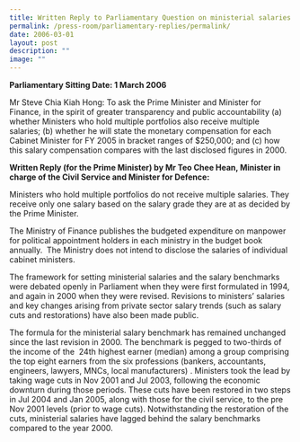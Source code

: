 ```yaml
---
title: Written Reply to Parliamentary Question on ministerial salaries
permalink: /press-room/parliamentary-replies/permalink/
date: 2006-03-01
layout: post
description: ""
image: ""
---
```

**Parliamentary Sitting Date: 1 March 2006**

Mr Steve Chia Kiah Hong: To ask the Prime Minister and Minister for Finance, in the spirit of greater transparency and public accountability (a) whether Ministers who hold multiple portfolios also receive multiple salaries; (b) whether he will state the monetary compensation for each Cabinet Minister for FY 2005 in bracket ranges of $250,000; and (c) how this salary compensation compares with the last disclosed figures in 2000.

**Written Reply (for the Prime Minister) by Mr Teo Chee Hean, Minister in charge of the Civil Service and Minister for Defence:**

Ministers who hold multiple portfolios do not receive multiple salaries. They receive only one salary based on the salary grade they are at as decided by the Prime Minister.

The Ministry of Finance publishes the budgeted expenditure on manpower for political appointment holders in each ministry in the budget book annually.  The Ministry does not intend to disclose the salaries of individual cabinet ministers.

The framework for setting ministerial salaries and the salary benchmarks were debated openly in Parliament when they were first formulated in 1994, and again in 2000 when they were revised. Revisions to ministers’ salaries and key changes arising from private sector salary trends (such as salary cuts and restorations) have also been made public. 

The formula for the ministerial salary benchmark has remained unchanged since the last revision in 2000. The benchmark is pegged to two-thirds of the income of the  24th highest earner (median) among a group comprising the top eight earners from the six professions (bankers, accountants, engineers, lawyers, MNCs, local manufacturers) . Ministers took the lead by taking wage cuts in Nov 2001 and Jul 2003, following the economic downturn during those periods. These cuts have been restored in two steps in Jul 2004 and Jan 2005, along with those for the civil service, to the pre Nov 2001 levels (prior to wage cuts). Notwithstanding the restoration of the cuts, ministerial salaries have lagged behind the salary benchmarks compared to the year 2000.